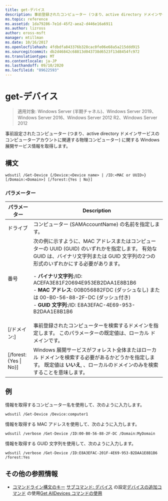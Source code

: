 ```yaml
---
title: get-デバイス
description: 事前登録されたコンピューター (つまり、active directory ドメインサービスのコンピューターアカウントに適用された物理コンピューター) に関する Windows 展開サービス情報を取得する、デバイスの参照記事。
ms.topic: reference
ms.assetid: 1da79286-7e1d-45f2-aea2-d446e16a6911
ms.author: lizross
author: eross-msft
manager: mtillman
ms.date: 10/16/2017
ms.openlocfilehash: 4fdbdfa843376b328cac0fe06e68a5a215ddd915
ms.sourcegitcommit: db2d46842c68813d043738d6523f13d8454fc972
ms.translationtype: MT
ms.contentlocale: ja-JP
ms.lasthandoff: 09/10/2020
ms.locfileid: "89622593"
---
```

# <a name="get-device"></a>get-デバイス

> 適用対象: Windows Server (半期チャネル)、Windows Server 2019、Windows Server 2016、Windows Server 2012 R2、Windows Server 2012

事前設定されたコンピューター (つまり、active directory ドメインサービスのコンピューターアカウントに関連する物理コンピューター) に関する Windows 展開サービス情報を取得します。

## <a name="syntax"></a>構文
```
wdsutil /Get-Device {/Device:<Device name> | /ID:<MAC or UUID>} [/Domain:<Domain>] [/forest:{Yes | No}]
```
### <a name="parameters"></a>パラメーター
|パラメーター|Description|
|-------|--------|
|ドライブ<Device name>|コンピューター (SAMAccountName) の名前を指定します。|
|番号<MAC or UUID>|次の例に示すように、MAC アドレスまたはコンピューターの UUID (GUID) のいずれかを指定します。 有効な GUID は、バイナリ文字列または GUID 文字列の2つの形式のいずれかにする必要があります。<p>-   **バイナリ文字列**:/ID: ACEFA3E81F20694E953EB2DAA1E8B1B6<br />-   **MAC アドレス**: 00B056882FDC (ダッシュなし) または 00-B0-56-88-2F-DC (ダッシュ付き)<br />-   **GUID 文字列**:/ID: E8A3EFAC-4E69-953-B2DAA1E8B1B6|
|[/ドメイン:<Domain>]|事前登録されたコンピューターを検索するドメインを指定します。 このパラメーターの既定値は、ローカル ドメインです。|
|[/forest: {Yes &#124; No}]|Windows 展開サービスがフォレスト全体またはローカル ドメインを検索する必要があるかどうかを指定します。 既定値は **いいえ**, 、ローカルのドメインのみを検索することを意味します。|
## <a name="examples"></a>例
情報を取得するコンピューター名を使用して、次のように入力します。
```
wdsutil /Get-Device /Device:computer1
```
情報を取得する MAC アドレスを使用して、次のように入力します。
```
wdsutil /verbose /Get-Device /ID:00-B0-56-88-2F-DC /Domain:MyDomain
```
情報を取得する GUID 文字列を使用して、次のように入力します。
```
wdsutil /verbose /Get-Device /ID:E8A3EFAC-201F-4E69-953-B2DAA1E8B1B6 /forest:Yes
```
## <a name="additional-references"></a>その他の参照情報
- [コマンドライン構文のキー](command-line-syntax-key.md) 
[サブコマンド: デバイス](subcommand-set-device.md) 
 の設定[デバイスの追加コマンド](using-the-add-device-command.md) 
 の使用[Get AllDevices コマンドの使用](using-the-get-alldevices-command.md)
